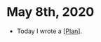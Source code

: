 # May 8th, 2020
- Today I wrote a [[Plan]].

[//begin]: # "Autogenerated link references for markdown compatibility"
[Plan]: ../plan.md "Plan"
[//end]: # "Autogenerated link references"